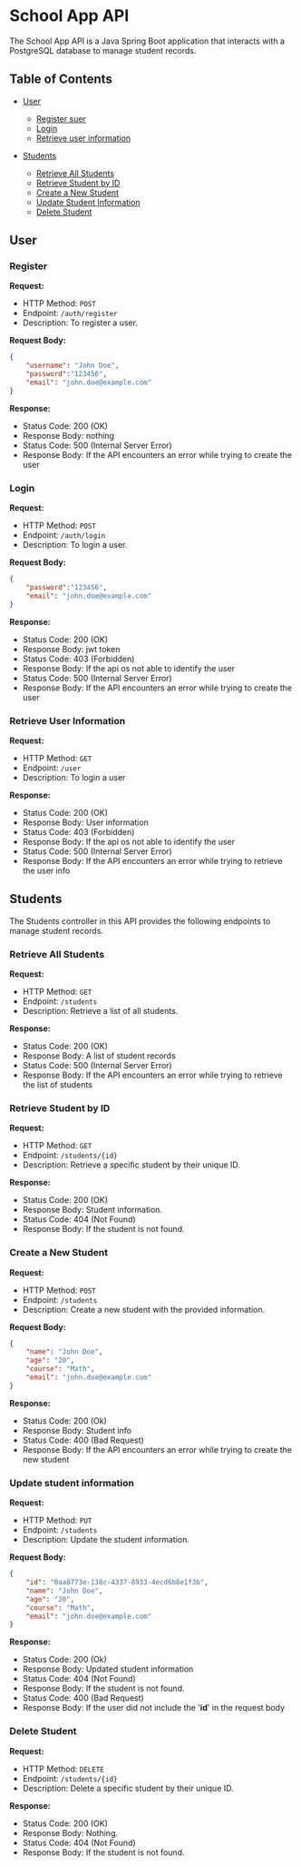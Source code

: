 # School App API

The School App API is a Java Spring Boot application that interacts with a PostgreSQL database to manage student records.

## Table of Contents
- [User](#user)
  - [Register suer](#register)
  - [Login](#login)
  - [Retrieve user information](#retrieve-user-information)


- [Students](#students)
  - [Retrieve All Students](#retrieve-all-students)
  - [Retrieve Student by ID](#retrieve-student-by-id)
  - [Create a New Student](#create-a-new-student)
  - [Update Student Information](#update-student-information)
  - [Delete Student](#delete-student)


## User
### Register
**Request:**
- HTTP Method: `POST`
- Endpoint: `/auth/register`
- Description: To register a user.

**Request Body:**

```json
{
    "username": "John Doe",
    "password":"123456",
    "email": "john.doe@example.com"
}
```

**Response:**

- Status Code: 200 (OK)
- Response Body: nothing
- Status Code: 500 (Internal Server Error)
- Response Body: If the API encounters an  error while trying to create the user

### Login
**Request:**
- HTTP Method: `POST`
- Endpoint: `/auth/login`
- Description: To login a user.

**Request Body:**

```json
{
    "password":"123456",
    "email": "john.doe@example.com"
}
```

**Response:**

- Status Code: 200 (OK)
- Response Body: jwt token
- Status Code: 403 (Forbidden)
- Response Body: If the api os not able to identify the user
- Status Code: 500 (Internal Server Error)
- Response Body: If the API encounters an  error while trying to create the user


### Retrieve User Information
**Request:**
- HTTP Method: `GET`
- Endpoint: `/user`
- Description: To login a user

**Response:**
- Status Code: 200 (OK)
- Response Body: User information
- Status Code: 403 (Forbidden)
- Response Body: If the api os not able to identify the user
- Status Code: 500 (Internal Server Error)
- Response Body: If the API encounters an  error while trying to retrieve the user
info


## Students

The Students controller in this API provides the following endpoints to manage student records.

### Retrieve All Students

**Request:**

- HTTP Method: `GET`
- Endpoint: `/students`
- Description: Retrieve a list of all students.

**Response:**

- Status Code: 200 (OK)
- Response Body: A list of student records
- Status Code: 500 (Internal Server Error)
- Response Body: If the API encounters an  error while trying to retrieve the list of students


### Retrieve Student by ID

**Request:**

- HTTP Method: `GET`
- Endpoint: `/students/{id}`
- Description: Retrieve a specific student by their unique ID.

**Response:**

- Status Code: 200 (OK)
- Response Body: Student information.
- Status Code: 404 (Not Found)
- Response Body: If the student is not found.

### Create a New Student

**Request:**

- HTTP Method: `POST`
- Endpoint: `/students`
- Description: Create a new student with the provided information.

**Request Body:**

```json
{
    "name": "John Doe",
    "age": "20",
    "course": "Math",
    "email": "john.doe@example.com"
}
```
**Response:**
- Status Code: 200 (Ok)
- Response Body: Student info
- Status Code: 400 (Bad Request)
- Response Body: If the API encounters an  error while trying to create the new student

### Update student information

**Request:**

- HTTP Method: `PUT`
- Endpoint: `/students`
- Description: Update the student information.

**Request Body:**

```json
{
    "id": "0aa8773e-138c-4337-8933-4ecd6b8e1f3b",
    "name": "John Doe",
    "age": "20",
    "course": "Math",
    "email": "john.doe@example.com"
}
```

**Response:**
- Status Code: 200 (Ok)
- Response Body: Updated student information
- Status Code: 404 (Not Found)
- Response Body: If the student is not found.
- Status Code: 400 (Bad Request)
- Response Body: If the user did not  include the '**id**' in the request body


### Delete Student 

**Request:**

- HTTP Method: `DELETE`
- Endpoint: `/students/{id}`
- Description: Delete a specific student by their unique ID.

**Response:**

- Status Code: 200 (OK)
- Response Body: Nothing.
- Status Code: 404 (Not Found)
- Response Body: If the student is not found.
